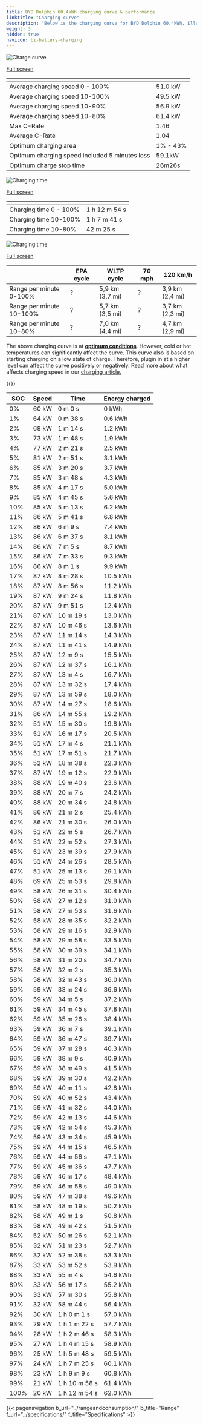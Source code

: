 ```yaml
---
title: BYD Dolphin 60.4kWh charging curve & performance
linktitle: "Charging curve"
description: "Below is the charging curve for BYD Dolphin 60.4kWh, illustrating the charging speed at various battery levels. Additionally, graphs for range and time provide comprehensive details on charging performance."
weight: 3
hidden: true
navicon: bi-battery-charging
---
```

<!-- markdownlint-disable MD033 -->
<!-- markdownlint-disable MD010 -->
<img src="/images/models/byd/dolphin/dolphin_60.4kwh/chargingcurve.svg" alt="Charge curve" class="img-fluid">

[Full screen](/images/models/byd/dolphin/dolphin_60.4kwh/chargingcurve.svg)


<div class="table-responsive">
<table class="table table-striped border">
	<thead>
		<tr>
			<th>
			</th>
			<th>
			</th>
		</tr>
	</thead>
	<tbody>
		<tr>
			<td>
				Average charging speed 0 - 100%
			</td>
			<td>
				51.0 kW
			</td>
		</tr>
		<tr>
			<td>
				Average charging speed 10-100%
			</td>
			<td>
				49.5 kW
			</td>
		</tr>
		<tr>
			<td>
				Average charging speed 10-90%
			</td>
			<td>
				56.9 kW
			</td>
		</tr>
		<tr>
			<td>
				Average charging speed 10-80%
			</td>
			<td>
				61.4 kW
			</td>
		</tr>
		<tr>
			<td>
				Max C-Rate
			</td>
			<td>
				1.46
			</td>
		</tr>
		<tr>
			<td>
				Average C-Rate
			</td>
			<td>
				1.04
			</td>
		</tr>
		<tr>
			<td>
				Optimum charging area
			</td>
			<td>
				1% - 43%
			</td>
		</tr>
		<tr>
			<td>
				Optimum charging speed included 5 minutes loss
			</td>
			<td>
				59.1kW
			</td>
		</tr>
		<tr>
			<td>
				Optimum charge stop time
			</td>
			<td>
				26m26s
			</td>
		</tr>
	</tbody>
</table>
</div>
<img src="/images/models/byd/dolphin/dolphin_60.4kwh/chargingtime.svg" alt="Charging time" class="img-fluid">

[Full screen](/images/models/byd/dolphin/dolphin_60.4kwh/chargingtime.svg)
<div class="table-responsive">
<table class="table table-striped border">
	<thead>
		<tr>
			<th>
			</th>
			<th>
			</th>
		</tr>
	</thead>
	<tbody>
		<tr>
			<td>
				Charging time 0 - 100%
			</td>
			<td>
				1 h 12 m 54 s
			</td>
		</tr>
		<tr>
			<td>
				Charging time 10-100%
			</td>
			<td>
				1 h 7 m 41 s
			</td>
		</tr>
		<tr>
			<td>
				Charging time 10-80%
			</td>
			<td>
				 42 m 25 s
			</td>
		</tr>
	</tbody>
</table>
</div>
<img src="/images/models/byd/dolphin/dolphin_60.4kwh/chargerangespeed.svg" alt="Charging time" class="img-fluid">

[Full screen](/images/models/byd/dolphin/dolphin_60.4kwh/chargerangespeed.svg)
<div class="table-responsive">
<table class="table table-striped border">
	<thead>
		<tr>
			<th>
			</th>
			<th>
				EPA cycle
			</th>
			<th>
				WLTP cycle
			</th>
			<th>
				70 mph
			</th>
			<th>
				120 km/h
			</th>
		</tr>
	</thead>
	<tbody>
		<tr>
			<td>
				Range per minute 0-100%
			</td>
			<td>
				?
			</td>
			<td>
				5,9 km (3,7 mi)
			</td>
			<td>
				?
			</td>
			<td>
				3,9 km (2,4 mi)
			</td>
		</tr>
		<tr>
			<td>
				Range per minute 10-100%
			</td>
			<td>
				?
			</td>
			<td>
				5,7 km (3,5 mi)
			</td>
			<td>
				?
			</td>
			<td>
				3,7 km (2,3 mi)
			</td>
		</tr>
		<tr>
			<td>
				Range per minute 10-80%
			</td>
			<td>
				?
			</td>
			<td>
				7,0 km (4,4 mi)
			</td>
			<td>
				?
			</td>
			<td>
				4,7 km (2,9 mi)
			</td>
		</tr>
	</tbody>
</table>
</div>


The above charging curve is at **[optimum conditions](../../../../../technology/battery/charging/#temperature)**. However, cold or hot temperatures can significantly affect the curve. This curve also is based on starting charging on a low state of charge. Therefore, plugin in at a higher level can affect the curve positively or negatively. Read more about what affects charging speed in our [charging article.](../../../../../technology/battery/charging/)


{{<evkxdisplayaddarticle />}}
<div class="table-responsive">
<table class="table table-striped border">
	<thead>
		<tr>
			<th>
				SOC
			</th>
			<th>
				Speed
			</th>
			<th>
				Time
			</th>
			<th>
				Energy charged
			</th>
		</tr>
	</thead>
	<tbody>
		<tr>
			<td>
				0%
			</td>
			<td>
				60 kW
			</td>
			<td>
				 0 m 0 s
			</td>
			<td>
				0 kWh
			</td>
		</tr>
		<tr>
			<td>
				1%
			</td>
			<td>
				64 kW
			</td>
			<td>
				 0 m 38 s
			</td>
			<td>
				0.6 kWh
			</td>
		</tr>
		<tr>
			<td>
				2%
			</td>
			<td>
				68 kW
			</td>
			<td>
				 1 m 14 s
			</td>
			<td>
				1.2 kWh
			</td>
		</tr>
		<tr>
			<td>
				3%
			</td>
			<td>
				73 kW
			</td>
			<td>
				 1 m 48 s
			</td>
			<td>
				1.9 kWh
			</td>
		</tr>
		<tr>
			<td>
				4%
			</td>
			<td>
				77 kW
			</td>
			<td>
				 2 m 21 s
			</td>
			<td>
				2.5 kWh
			</td>
		</tr>
		<tr>
			<td>
				5%
			</td>
			<td>
				81 kW
			</td>
			<td>
				 2 m 51 s
			</td>
			<td>
				3.1 kWh
			</td>
		</tr>
		<tr>
			<td>
				6%
			</td>
			<td>
				85 kW
			</td>
			<td>
				 3 m 20 s
			</td>
			<td>
				3.7 kWh
			</td>
		</tr>
		<tr>
			<td>
				7%
			</td>
			<td>
				85 kW
			</td>
			<td>
				 3 m 48 s
			</td>
			<td>
				4.3 kWh
			</td>
		</tr>
		<tr>
			<td>
				8%
			</td>
			<td>
				85 kW
			</td>
			<td>
				 4 m 17 s
			</td>
			<td>
				5.0 kWh
			</td>
		</tr>
		<tr>
			<td>
				9%
			</td>
			<td>
				85 kW
			</td>
			<td>
				 4 m 45 s
			</td>
			<td>
				5.6 kWh
			</td>
		</tr>
		<tr>
			<td>
				10%
			</td>
			<td>
				85 kW
			</td>
			<td>
				 5 m 13 s
			</td>
			<td>
				6.2 kWh
			</td>
		</tr>
		<tr>
			<td>
				11%
			</td>
			<td>
				86 kW
			</td>
			<td>
				 5 m 41 s
			</td>
			<td>
				6.8 kWh
			</td>
		</tr>
		<tr>
			<td>
				12%
			</td>
			<td>
				86 kW
			</td>
			<td>
				 6 m 9 s
			</td>
			<td>
				7.4 kWh
			</td>
		</tr>
		<tr>
			<td>
				13%
			</td>
			<td>
				86 kW
			</td>
			<td>
				 6 m 37 s
			</td>
			<td>
				8.1 kWh
			</td>
		</tr>
		<tr>
			<td>
				14%
			</td>
			<td>
				86 kW
			</td>
			<td>
				 7 m 5 s
			</td>
			<td>
				8.7 kWh
			</td>
		</tr>
		<tr>
			<td>
				15%
			</td>
			<td>
				86 kW
			</td>
			<td>
				 7 m 33 s
			</td>
			<td>
				9.3 kWh
			</td>
		</tr>
		<tr>
			<td>
				16%
			</td>
			<td>
				86 kW
			</td>
			<td>
				 8 m 1 s
			</td>
			<td>
				9.9 kWh
			</td>
		</tr>
		<tr>
			<td>
				17%
			</td>
			<td>
				87 kW
			</td>
			<td>
				 8 m 28 s
			</td>
			<td>
				10.5 kWh
			</td>
		</tr>
		<tr>
			<td>
				18%
			</td>
			<td>
				87 kW
			</td>
			<td>
				 8 m 56 s
			</td>
			<td>
				11.2 kWh
			</td>
		</tr>
		<tr>
			<td>
				19%
			</td>
			<td>
				87 kW
			</td>
			<td>
				 9 m 24 s
			</td>
			<td>
				11.8 kWh
			</td>
		</tr>
		<tr>
			<td>
				20%
			</td>
			<td>
				87 kW
			</td>
			<td>
				 9 m 51 s
			</td>
			<td>
				12.4 kWh
			</td>
		</tr>
		<tr>
			<td>
				21%
			</td>
			<td>
				87 kW
			</td>
			<td>
				 10 m 19 s
			</td>
			<td>
				13.0 kWh
			</td>
		</tr>
		<tr>
			<td>
				22%
			</td>
			<td>
				87 kW
			</td>
			<td>
				 10 m 46 s
			</td>
			<td>
				13.6 kWh
			</td>
		</tr>
		<tr>
			<td>
				23%
			</td>
			<td>
				87 kW
			</td>
			<td>
				 11 m 14 s
			</td>
			<td>
				14.3 kWh
			</td>
		</tr>
		<tr>
			<td>
				24%
			</td>
			<td>
				87 kW
			</td>
			<td>
				 11 m 41 s
			</td>
			<td>
				14.9 kWh
			</td>
		</tr>
		<tr>
			<td>
				25%
			</td>
			<td>
				87 kW
			</td>
			<td>
				 12 m 9 s
			</td>
			<td>
				15.5 kWh
			</td>
		</tr>
		<tr>
			<td>
				26%
			</td>
			<td>
				87 kW
			</td>
			<td>
				 12 m 37 s
			</td>
			<td>
				16.1 kWh
			</td>
		</tr>
		<tr>
			<td>
				27%
			</td>
			<td>
				87 kW
			</td>
			<td>
				 13 m 4 s
			</td>
			<td>
				16.7 kWh
			</td>
		</tr>
		<tr>
			<td>
				28%
			</td>
			<td>
				87 kW
			</td>
			<td>
				 13 m 32 s
			</td>
			<td>
				17.4 kWh
			</td>
		</tr>
		<tr>
			<td>
				29%
			</td>
			<td>
				87 kW
			</td>
			<td>
				 13 m 59 s
			</td>
			<td>
				18.0 kWh
			</td>
		</tr>
		<tr>
			<td>
				30%
			</td>
			<td>
				87 kW
			</td>
			<td>
				 14 m 27 s
			</td>
			<td>
				18.6 kWh
			</td>
		</tr>
		<tr>
			<td>
				31%
			</td>
			<td>
				86 kW
			</td>
			<td>
				 14 m 55 s
			</td>
			<td>
				19.2 kWh
			</td>
		</tr>
		<tr>
			<td>
				32%
			</td>
			<td>
				51 kW
			</td>
			<td>
				 15 m 30 s
			</td>
			<td>
				19.8 kWh
			</td>
		</tr>
		<tr>
			<td>
				33%
			</td>
			<td>
				51 kW
			</td>
			<td>
				 16 m 17 s
			</td>
			<td>
				20.5 kWh
			</td>
		</tr>
		<tr>
			<td>
				34%
			</td>
			<td>
				51 kW
			</td>
			<td>
				 17 m 4 s
			</td>
			<td>
				21.1 kWh
			</td>
		</tr>
		<tr>
			<td>
				35%
			</td>
			<td>
				51 kW
			</td>
			<td>
				 17 m 51 s
			</td>
			<td>
				21.7 kWh
			</td>
		</tr>
		<tr>
			<td>
				36%
			</td>
			<td>
				52 kW
			</td>
			<td>
				 18 m 38 s
			</td>
			<td>
				22.3 kWh
			</td>
		</tr>
		<tr>
			<td>
				37%
			</td>
			<td>
				87 kW
			</td>
			<td>
				 19 m 12 s
			</td>
			<td>
				22.9 kWh
			</td>
		</tr>
		<tr>
			<td>
				38%
			</td>
			<td>
				88 kW
			</td>
			<td>
				 19 m 40 s
			</td>
			<td>
				23.6 kWh
			</td>
		</tr>
		<tr>
			<td>
				39%
			</td>
			<td>
				88 kW
			</td>
			<td>
				 20 m 7 s
			</td>
			<td>
				24.2 kWh
			</td>
		</tr>
		<tr>
			<td>
				40%
			</td>
			<td>
				88 kW
			</td>
			<td>
				 20 m 34 s
			</td>
			<td>
				24.8 kWh
			</td>
		</tr>
		<tr>
			<td>
				41%
			</td>
			<td>
				86 kW
			</td>
			<td>
				 21 m 2 s
			</td>
			<td>
				25.4 kWh
			</td>
		</tr>
		<tr>
			<td>
				42%
			</td>
			<td>
				86 kW
			</td>
			<td>
				 21 m 30 s
			</td>
			<td>
				26.0 kWh
			</td>
		</tr>
		<tr>
			<td>
				43%
			</td>
			<td>
				51 kW
			</td>
			<td>
				 22 m 5 s
			</td>
			<td>
				26.7 kWh
			</td>
		</tr>
		<tr>
			<td>
				44%
			</td>
			<td>
				51 kW
			</td>
			<td>
				 22 m 52 s
			</td>
			<td>
				27.3 kWh
			</td>
		</tr>
		<tr>
			<td>
				45%
			</td>
			<td>
				51 kW
			</td>
			<td>
				 23 m 39 s
			</td>
			<td>
				27.9 kWh
			</td>
		</tr>
		<tr>
			<td>
				46%
			</td>
			<td>
				51 kW
			</td>
			<td>
				 24 m 26 s
			</td>
			<td>
				28.5 kWh
			</td>
		</tr>
		<tr>
			<td>
				47%
			</td>
			<td>
				51 kW
			</td>
			<td>
				 25 m 13 s
			</td>
			<td>
				29.1 kWh
			</td>
		</tr>
		<tr>
			<td>
				48%
			</td>
			<td>
				69 kW
			</td>
			<td>
				 25 m 53 s
			</td>
			<td>
				29.8 kWh
			</td>
		</tr>
		<tr>
			<td>
				49%
			</td>
			<td>
				58 kW
			</td>
			<td>
				 26 m 31 s
			</td>
			<td>
				30.4 kWh
			</td>
		</tr>
		<tr>
			<td>
				50%
			</td>
			<td>
				58 kW
			</td>
			<td>
				 27 m 12 s
			</td>
			<td>
				31.0 kWh
			</td>
		</tr>
		<tr>
			<td>
				51%
			</td>
			<td>
				58 kW
			</td>
			<td>
				 27 m 53 s
			</td>
			<td>
				31.6 kWh
			</td>
		</tr>
		<tr>
			<td>
				52%
			</td>
			<td>
				58 kW
			</td>
			<td>
				 28 m 35 s
			</td>
			<td>
				32.2 kWh
			</td>
		</tr>
		<tr>
			<td>
				53%
			</td>
			<td>
				58 kW
			</td>
			<td>
				 29 m 16 s
			</td>
			<td>
				32.9 kWh
			</td>
		</tr>
		<tr>
			<td>
				54%
			</td>
			<td>
				58 kW
			</td>
			<td>
				 29 m 58 s
			</td>
			<td>
				33.5 kWh
			</td>
		</tr>
		<tr>
			<td>
				55%
			</td>
			<td>
				58 kW
			</td>
			<td>
				 30 m 39 s
			</td>
			<td>
				34.1 kWh
			</td>
		</tr>
		<tr>
			<td>
				56%
			</td>
			<td>
				58 kW
			</td>
			<td>
				 31 m 20 s
			</td>
			<td>
				34.7 kWh
			</td>
		</tr>
		<tr>
			<td>
				57%
			</td>
			<td>
				58 kW
			</td>
			<td>
				 32 m 2 s
			</td>
			<td>
				35.3 kWh
			</td>
		</tr>
		<tr>
			<td>
				58%
			</td>
			<td>
				58 kW
			</td>
			<td>
				 32 m 43 s
			</td>
			<td>
				36.0 kWh
			</td>
		</tr>
		<tr>
			<td>
				59%
			</td>
			<td>
				59 kW
			</td>
			<td>
				 33 m 24 s
			</td>
			<td>
				36.6 kWh
			</td>
		</tr>
		<tr>
			<td>
				60%
			</td>
			<td>
				59 kW
			</td>
			<td>
				 34 m 5 s
			</td>
			<td>
				37.2 kWh
			</td>
		</tr>
		<tr>
			<td>
				61%
			</td>
			<td>
				59 kW
			</td>
			<td>
				 34 m 45 s
			</td>
			<td>
				37.8 kWh
			</td>
		</tr>
		<tr>
			<td>
				62%
			</td>
			<td>
				59 kW
			</td>
			<td>
				 35 m 26 s
			</td>
			<td>
				38.4 kWh
			</td>
		</tr>
		<tr>
			<td>
				63%
			</td>
			<td>
				59 kW
			</td>
			<td>
				 36 m 7 s
			</td>
			<td>
				39.1 kWh
			</td>
		</tr>
		<tr>
			<td>
				64%
			</td>
			<td>
				59 kW
			</td>
			<td>
				 36 m 47 s
			</td>
			<td>
				39.7 kWh
			</td>
		</tr>
		<tr>
			<td>
				65%
			</td>
			<td>
				59 kW
			</td>
			<td>
				 37 m 28 s
			</td>
			<td>
				40.3 kWh
			</td>
		</tr>
		<tr>
			<td>
				66%
			</td>
			<td>
				59 kW
			</td>
			<td>
				 38 m 9 s
			</td>
			<td>
				40.9 kWh
			</td>
		</tr>
		<tr>
			<td>
				67%
			</td>
			<td>
				59 kW
			</td>
			<td>
				 38 m 49 s
			</td>
			<td>
				41.5 kWh
			</td>
		</tr>
		<tr>
			<td>
				68%
			</td>
			<td>
				59 kW
			</td>
			<td>
				 39 m 30 s
			</td>
			<td>
				42.2 kWh
			</td>
		</tr>
		<tr>
			<td>
				69%
			</td>
			<td>
				59 kW
			</td>
			<td>
				 40 m 11 s
			</td>
			<td>
				42.8 kWh
			</td>
		</tr>
		<tr>
			<td>
				70%
			</td>
			<td>
				59 kW
			</td>
			<td>
				 40 m 52 s
			</td>
			<td>
				43.4 kWh
			</td>
		</tr>
		<tr>
			<td>
				71%
			</td>
			<td>
				59 kW
			</td>
			<td>
				 41 m 32 s
			</td>
			<td>
				44.0 kWh
			</td>
		</tr>
		<tr>
			<td>
				72%
			</td>
			<td>
				59 kW
			</td>
			<td>
				 42 m 13 s
			</td>
			<td>
				44.6 kWh
			</td>
		</tr>
		<tr>
			<td>
				73%
			</td>
			<td>
				59 kW
			</td>
			<td>
				 42 m 54 s
			</td>
			<td>
				45.3 kWh
			</td>
		</tr>
		<tr>
			<td>
				74%
			</td>
			<td>
				59 kW
			</td>
			<td>
				 43 m 34 s
			</td>
			<td>
				45.9 kWh
			</td>
		</tr>
		<tr>
			<td>
				75%
			</td>
			<td>
				59 kW
			</td>
			<td>
				 44 m 15 s
			</td>
			<td>
				46.5 kWh
			</td>
		</tr>
		<tr>
			<td>
				76%
			</td>
			<td>
				59 kW
			</td>
			<td>
				 44 m 56 s
			</td>
			<td>
				47.1 kWh
			</td>
		</tr>
		<tr>
			<td>
				77%
			</td>
			<td>
				59 kW
			</td>
			<td>
				 45 m 36 s
			</td>
			<td>
				47.7 kWh
			</td>
		</tr>
		<tr>
			<td>
				78%
			</td>
			<td>
				59 kW
			</td>
			<td>
				 46 m 17 s
			</td>
			<td>
				48.4 kWh
			</td>
		</tr>
		<tr>
			<td>
				79%
			</td>
			<td>
				59 kW
			</td>
			<td>
				 46 m 58 s
			</td>
			<td>
				49.0 kWh
			</td>
		</tr>
		<tr>
			<td>
				80%
			</td>
			<td>
				59 kW
			</td>
			<td>
				 47 m 38 s
			</td>
			<td>
				49.6 kWh
			</td>
		</tr>
		<tr>
			<td>
				81%
			</td>
			<td>
				58 kW
			</td>
			<td>
				 48 m 19 s
			</td>
			<td>
				50.2 kWh
			</td>
		</tr>
		<tr>
			<td>
				82%
			</td>
			<td>
				58 kW
			</td>
			<td>
				 49 m 1 s
			</td>
			<td>
				50.8 kWh
			</td>
		</tr>
		<tr>
			<td>
				83%
			</td>
			<td>
				58 kW
			</td>
			<td>
				 49 m 42 s
			</td>
			<td>
				51.5 kWh
			</td>
		</tr>
		<tr>
			<td>
				84%
			</td>
			<td>
				52 kW
			</td>
			<td>
				 50 m 26 s
			</td>
			<td>
				52.1 kWh
			</td>
		</tr>
		<tr>
			<td>
				85%
			</td>
			<td>
				32 kW
			</td>
			<td>
				 51 m 23 s
			</td>
			<td>
				52.7 kWh
			</td>
		</tr>
		<tr>
			<td>
				86%
			</td>
			<td>
				32 kW
			</td>
			<td>
				 52 m 38 s
			</td>
			<td>
				53.3 kWh
			</td>
		</tr>
		<tr>
			<td>
				87%
			</td>
			<td>
				33 kW
			</td>
			<td>
				 53 m 52 s
			</td>
			<td>
				53.9 kWh
			</td>
		</tr>
		<tr>
			<td>
				88%
			</td>
			<td>
				33 kW
			</td>
			<td>
				 55 m 4 s
			</td>
			<td>
				54.6 kWh
			</td>
		</tr>
		<tr>
			<td>
				89%
			</td>
			<td>
				33 kW
			</td>
			<td>
				 56 m 17 s
			</td>
			<td>
				55.2 kWh
			</td>
		</tr>
		<tr>
			<td>
				90%
			</td>
			<td>
				33 kW
			</td>
			<td>
				 57 m 30 s
			</td>
			<td>
				55.8 kWh
			</td>
		</tr>
		<tr>
			<td>
				91%
			</td>
			<td>
				32 kW
			</td>
			<td>
				 58 m 44 s
			</td>
			<td>
				56.4 kWh
			</td>
		</tr>
		<tr>
			<td>
				92%
			</td>
			<td>
				30 kW
			</td>
			<td>
				1 h 0 m 1 s
			</td>
			<td>
				57.0 kWh
			</td>
		</tr>
		<tr>
			<td>
				93%
			</td>
			<td>
				29 kW
			</td>
			<td>
				1 h 1 m 22 s
			</td>
			<td>
				57.7 kWh
			</td>
		</tr>
		<tr>
			<td>
				94%
			</td>
			<td>
				28 kW
			</td>
			<td>
				1 h 2 m 46 s
			</td>
			<td>
				58.3 kWh
			</td>
		</tr>
		<tr>
			<td>
				95%
			</td>
			<td>
				27 kW
			</td>
			<td>
				1 h 4 m 15 s
			</td>
			<td>
				58.9 kWh
			</td>
		</tr>
		<tr>
			<td>
				96%
			</td>
			<td>
				25 kW
			</td>
			<td>
				1 h 5 m 48 s
			</td>
			<td>
				59.5 kWh
			</td>
		</tr>
		<tr>
			<td>
				97%
			</td>
			<td>
				24 kW
			</td>
			<td>
				1 h 7 m 25 s
			</td>
			<td>
				60.1 kWh
			</td>
		</tr>
		<tr>
			<td>
				98%
			</td>
			<td>
				23 kW
			</td>
			<td>
				1 h 9 m 9 s
			</td>
			<td>
				60.8 kWh
			</td>
		</tr>
		<tr>
			<td>
				99%
			</td>
			<td>
				21 kW
			</td>
			<td>
				1 h 10 m 58 s
			</td>
			<td>
				61.4 kWh
			</td>
		</tr>
		<tr>
			<td>
				100%
			</td>
			<td>
				20 kW
			</td>
			<td>
				1 h 12 m 54 s
			</td>
			<td>
				62.0 kWh
			</td>
		</tr>
	</tbody>
</table>
</div>


{{< pagenavigation b_url="../rangeandconsumption/" b_title="Range" f_url="../specifications/" f_title="Specifications" >}}
